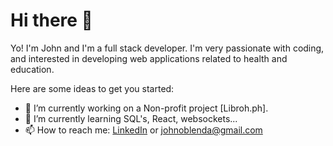 # Hi there 👋
Yo! I'm John and I'm a full stack developer. I'm very passionate with coding, and interested in developing web applications related to health and education. 

Here are some ideas to get you started:

- 🔭 I’m currently working on a Non-profit project [Libroh.ph].
- 🌱 I’m currently learning SQL's, React, websockets...
- 📫 How to reach me: [LinkedIn](https://www.linkedin.com/in/john-oblenda/)  or johnoblenda@gmail.com

